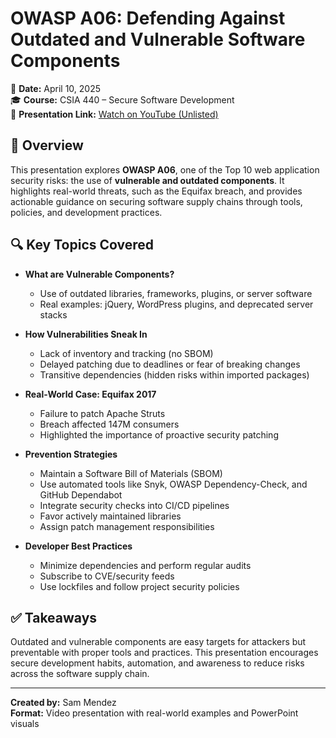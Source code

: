 # OWASP A06: Defending Against Outdated and Vulnerable Software Components

📅 **Date:** April 10, 2025  
🎓 **Course:** CSIA 440 – Secure Software Development  
🎥 **Presentation Link:** [Watch on YouTube (Unlisted)](https://www.youtube.com/watch?v=QmlbUdctF7o&list=PLRX0EcV0YK7poUuMPa5CTAkxD_I7qLKIv&index=2)

## 🧠 Overview

This presentation explores **OWASP A06**, one of the Top 10 web application security risks: the use of **vulnerable and outdated components**. It highlights real-world threats, such as the Equifax breach, and provides actionable guidance on securing software supply chains through tools, policies, and development practices.

## 🔍 Key Topics Covered

- **What are Vulnerable Components?**  
  - Use of outdated libraries, frameworks, plugins, or server software  
  - Real examples: jQuery, WordPress plugins, and deprecated server stacks  

- **How Vulnerabilities Sneak In**  
  - Lack of inventory and tracking (no SBOM)  
  - Delayed patching due to deadlines or fear of breaking changes  
  - Transitive dependencies (hidden risks within imported packages)

- **Real-World Case: Equifax 2017**  
  - Failure to patch Apache Struts  
  - Breach affected 147M consumers  
  - Highlighted the importance of proactive security patching

- **Prevention Strategies**  
  - Maintain a Software Bill of Materials (SBOM)  
  - Use automated tools like Snyk, OWASP Dependency-Check, and GitHub Dependabot  
  - Integrate security checks into CI/CD pipelines  
  - Favor actively maintained libraries  
  - Assign patch management responsibilities

- **Developer Best Practices**  
  - Minimize dependencies and perform regular audits  
  - Subscribe to CVE/security feeds  
  - Use lockfiles and follow project security policies

## ✅ Takeaways

Outdated and vulnerable components are easy targets for attackers but preventable with proper tools and practices. This presentation encourages secure development habits, automation, and awareness to reduce risks across the software supply chain.

---

**Created by:** Sam Mendez  
**Format:** Video presentation with real-world examples and PowerPoint visuals  
